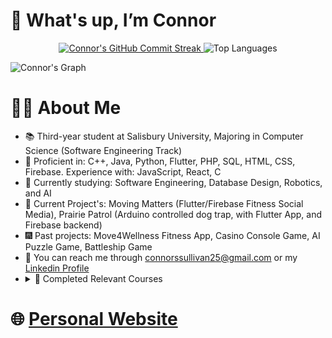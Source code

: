 # 👋 What's up, I’m Connor

<!-- Center the Commit Streak and Top Languages widgets -->
<div align="center">
  <a href="https://github.com/connorssullivan">
    <img src="https://github-readme-streak-stats.herokuapp.com/?user=connorssullivan&theme=dark" alt="Connor's GitHub Commit Streak" />
  </a>
  <img src="https://github-readme-stats.vercel.app/api/top-langs/?username=Jairik&layout=compact&theme=dark" alt="Top Languages" />
</div>

<!-- GitHub Activity Graph -->
![Connor's Graph](https://github-readme-activity-graph.vercel.app/graph?username=connorssullivan&custom_title=Connor's%20GitHub%20Activity%20Graph&bg_color=0D1117&color=FF0000&line=FF0000&point=FF0000&area_color=2D0000&title_color=FFFFFF&area=true)


<!---   
# 🚀 GitHub Stats and Languages
![Jairik's GitHub Stats](https://github-readme-stats.vercel.app/api?username=Jairik&show_icons=true&theme=dark)
![Top Langs](https://github-readme-stats.vercel.app/api/top-langs/?username=Jairik&layout=compact&theme=dark)
--->
# 👨‍💻 About Me
- 📚 Third-year student at Salisbury University, Majoring in Computer Science (Software Engineering Track)
- 🏅 Proficient in: C++, Java, Python, Flutter, PHP, SQL, HTML, CSS, Firebase. Experience with: JavaScript, React, C
- 🌱 Currently studying: Software Engineering, Database Design, Robotics, and AI
- 🔮 Current Project's: Moving Matters (Flutter/Firebase Fitness Social Media), Prairie Patrol (Arduino controlled dog trap, with Flutter App, and Firebase backend)
- 🎆 Past projects: Move4Wellness Fitness App, Casino Console Game, AI Puzzle Game, Battleship Game
- 💼 You can reach me through connorssullivan25@gmail.com or my [Linkedin Profile](https://www.linkedin.com/in/conor-sullivan-b24911254/)
- <details>
  <summary>
    📓 Completed Relevant Courses
  </summary>
  <br>
  Salisbury University:<br>
  - Software Engineering (A) <br>
  - Database Design (A) <br>
  - Artificial Intelligence (A) <br>
  - Robotics (A) <br>
  - Advanced Data Structures & Algorithms (B) <br>
  - Advanced Data Structures & Algorithms (B) <br>
  - OOP, Design Patterns, & Android Development (B) <br>
  - Microcomputer Organization and Architecture (A) <br>
  - Linear Algebra (B) <br>
  - Discrete Mathematics (A) <br>
  - Introduction to Data Structures & Algorithms (B) <br>
  - Programming Fundementals (A) <br>
  <br>
</details>


# 🌐 [Personal Website](https://connorsullivan.me/) 

